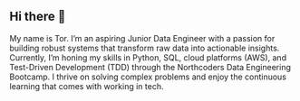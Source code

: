 ## Hi there 👋
My name is Tor.
I’m an aspiring Junior Data Engineer with a passion for building robust systems that transform raw data into actionable insights. Currently, I’m honing my skills in Python, SQL, cloud platforms (AWS), and Test-Driven Development (TDD) through the Northcoders Data Engineering Bootcamp. I thrive on solving complex problems and enjoy the continuous learning that comes with working in tech.


<!--
**TorSatherley/TorSatherley** is a ✨ _special_ ✨ repository because its `README.md` (this file) appears on your GitHub profile.

Here are some ideas to get you started:

- 🔭 I’m currently working on ...
- 🌱 I’m currently learning ...
- 👯 I’m looking to collaborate on ...
- 🤔 I’m looking for help with ...
- 💬 Ask me about ...
- 📫 How to reach me: ...
- 😄 Pronouns: ...
-  Fun fact: ...
-->
